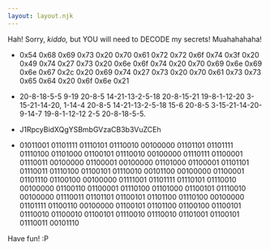 ```yaml
---
layout: layout.njk
---
```


Hah! Sorry, *kiddo,* but YOU will need to DECODE my secrets! Muahahahaha!

- 0x54 0x68 0x69 0x73 0x20 0x70 0x61 0x72 0x72 0x6f 0x74 0x3f 0x20 0x49 0x74 0x27 0x73 0x20 0x6e 0x6f 0x74 0x20 0x70 0x69 0x6e 0x69 0x6e 0x67 0x2c 0x20 0x69 0x74 0x27 0x73 0x20 0x70 0x61 0x73 0x73 0x65 0x64 0x20 0x6f 0x6e 0x21

- 20-8-18-5-5 9-19 20-8-5 14-21-13-2-5-18 20-8-15-21 19-8-1-12-20 3-15-21-14-20, 1-14-4 20-8-5 14-21-13-2-5-18 15-6 20-8-5 3-15-21-14-20-9-14-7 19-8-1-12-12 2-5 20-8-18-5-5.

- J1RpcyBidXQgYSBmbGVzaCB3b3VuZCEh

- 01011001 01101111 01110101 01110010 00100000 01101101 01101111 01110100 01101000 01100101 01110010 00100000 01110111 01100001 01110011 00100000 01100001 00100000 01101000 01100001 01101101 01110011 01110100 01100101 01110010 00101100 00100000 01100001 01101110 01100100 00100000 01111001 01101111 01110101 01110010 00100000 01100110 01100001 01110100 01101000 01100101 01110010 00100000 01110011 01101101 01100101 01101100 01110100 00100000 01101111 01100110 00100000 01100101 01101100 01100100 01100101 01110010 01100010 01100101 01110010 01110010 01101001 01100101 01110011 00101110

Have fun! :P